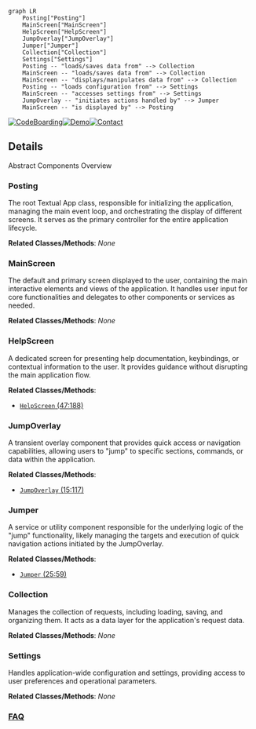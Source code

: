 ```mermaid
graph LR
    Posting["Posting"]
    MainScreen["MainScreen"]
    HelpScreen["HelpScreen"]
    JumpOverlay["JumpOverlay"]
    Jumper["Jumper"]
    Collection["Collection"]
    Settings["Settings"]
    Posting -- "loads/saves data from" --> Collection
    MainScreen -- "loads/saves data from" --> Collection
    MainScreen -- "displays/manipulates data from" --> Collection
    Posting -- "loads configuration from" --> Settings
    MainScreen -- "accesses settings from" --> Settings
    JumpOverlay -- "initiates actions handled by" --> Jumper
    MainScreen -- "is displayed by" --> Posting
```

[![CodeBoarding](https://img.shields.io/badge/Generated%20by-CodeBoarding-9cf?style=flat-square)](https://github.com/CodeBoarding/GeneratedOnBoardings)[![Demo](https://img.shields.io/badge/Try%20our-Demo-blue?style=flat-square)](https://www.codeboarding.org/demo)[![Contact](https://img.shields.io/badge/Contact%20us%20-%20contact@codeboarding.org-lightgrey?style=flat-square)](mailto:contact@codeboarding.org)

## Details

Abstract Components Overview

### Posting
The root Textual App class, responsible for initializing the application, managing the main event loop, and orchestrating the display of different screens. It serves as the primary controller for the entire application lifecycle.


**Related Classes/Methods**: _None_

### MainScreen
The default and primary screen displayed to the user, containing the main interactive elements and views of the application. It handles user input for core functionalities and delegates to other components or services as needed.


**Related Classes/Methods**: _None_

### HelpScreen
A dedicated screen for presenting help documentation, keybindings, or contextual information to the user. It provides guidance without disrupting the main application flow.


**Related Classes/Methods**:

- <a href="https://github.com/darrenburns/posting/blob/main/src/posting/help_screen.py#L47-L188" target="_blank" rel="noopener noreferrer">`HelpScreen` (47:188)</a>


### JumpOverlay
A transient overlay component that provides quick access or navigation capabilities, allowing users to "jump" to specific sections, commands, or data within the application.


**Related Classes/Methods**:

- <a href="https://github.com/darrenburns/posting/blob/main/src/posting/jump_overlay.py#L15-L117" target="_blank" rel="noopener noreferrer">`JumpOverlay` (15:117)</a>


### Jumper
A service or utility component responsible for the underlying logic of the "jump" functionality, likely managing the targets and execution of quick navigation actions initiated by the JumpOverlay.


**Related Classes/Methods**:

- <a href="https://github.com/darrenburns/posting/blob/main/src/posting/jumper.py#L25-L59" target="_blank" rel="noopener noreferrer">`Jumper` (25:59)</a>


### Collection
Manages the collection of requests, including loading, saving, and organizing them. It acts as a data layer for the application's request data.


**Related Classes/Methods**: _None_

### Settings
Handles application-wide configuration and settings, providing access to user preferences and operational parameters.


**Related Classes/Methods**: _None_



### [FAQ](https://github.com/CodeBoarding/GeneratedOnBoardings/tree/main?tab=readme-ov-file#faq)